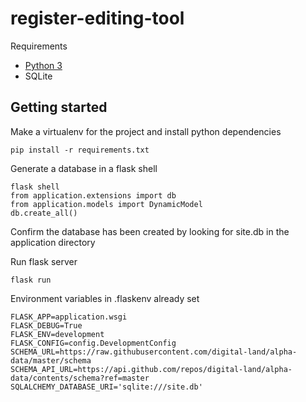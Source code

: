 # register-editing-tool

Requirements

- [Python 3](https://www.python.org/)
- SQLite

Getting started
---------------

Make a virtualenv for the project and install python dependencies

    pip install -r requirements.txt

Generate a database in a flask shell

	flask shell
	from application.extensions import db
	from application.models import DynamicModel
	db.create_all()
Confirm the database has been created by looking for site.db in the application directory

Run flask server

    flask run  
    
    
Environment variables in .flaskenv already set

    FLASK_APP=application.wsgi
	FLASK_DEBUG=True
	FLASK_ENV=development
	FLASK_CONFIG=config.DevelopmentConfig
	SCHEMA_URL=https://raw.githubusercontent.com/digital-land/alpha-data/master/schema
	SCHEMA_API_URL=https://api.github.com/repos/digital-land/alpha-data/contents/schema?ref=master
	SQLALCHEMY_DATABASE_URI='sqlite:///site.db'


